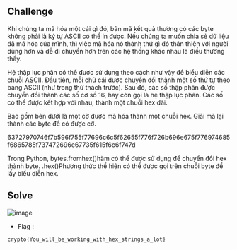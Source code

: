 ## Challenge

Khi chúng ta mã hóa một cái gì đó, bản mã kết quả thường có các byte không phải là ký tự ASCII có thể in được. Nếu chúng ta muốn chia sẻ dữ liệu đã mã hóa của mình, thì việc mã hóa nó thành thứ gì đó thân thiện với người dùng hơn và dễ di chuyển hơn trên các hệ thống khác nhau là điều thường thấy.

Hệ thập lục phân có thể được sử dụng theo cách như vậy để biểu diễn các chuỗi ASCII. Đầu tiên, mỗi chữ cái được chuyển đổi thành một số thứ tự theo bảng ASCII (như trong thử thách trước). Sau đó, các số thập phân được chuyển đổi thành các số cơ số 16, hay còn gọi là hệ thập lục phân. Các số có thể được kết hợp với nhau, thành một chuỗi hex dài.

Bao gồm bên dưới là một cờ được mã hóa thành một chuỗi hex. Giải mã lại thành các byte để có được cờ.

63727970746f7b596f755f77696c6c5f62655f776f726b696e675f776974685f6865785f737472696e67735f615f6c6f747d

Trong Python, bytes.fromhex()hàm có thể được sử dụng để chuyển đổi hex thành byte. .hex()Phương thức thể hiện có thể được gọi trên chuỗi byte để lấy biểu diễn hex.

## Solve

![image](https://github.com/user-attachments/assets/dfcd8fe0-958a-40cd-af0e-939f14653036)

- Flag :

`
crypto{You_will_be_working_with_hex_strings_a_lot}
`

